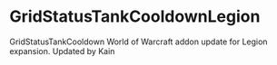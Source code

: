 # GridStatusTankCooldownLegion
GridStatusTankCooldown World of Warcraft addon update for Legion expansion.
Updated by Kain
